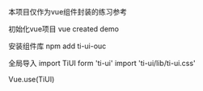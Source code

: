 本项目仅作为vue组件封装的练习参考

初始化vue项目 vue created demo

安装组件库 npm add ti-ui-ouc

全局导入 import TiUI form 'ti-ui' import 'ti-ui/lib/ti-ui.css'

Vue.use(TiUI)